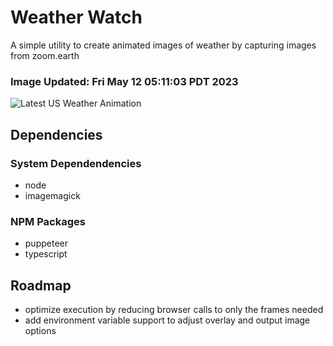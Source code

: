 # Weather Watch

A simple utility to create animated images of weather by capturing images from zoom.earth

### Image Updated: Fri May 12 05:11:03 PDT 2023

![Latest US Weather Animation](animations/2023-05-12.webp)

## Dependencies
### System Dependendencies
* node
* imagemagick
### NPM Packages
* puppeteer
* typescript

## Roadmap
* optimize execution by reducing browser calls to only the frames needed
* add environment variable support to adjust overlay and output image options
